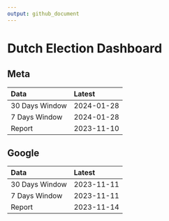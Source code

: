 ```yaml
---
output: github_document
---
```


# Dutch Election Dashboard



## Meta


|Data           |Latest     |
|:--------------|:----------|
|30 Days Window |2024-01-28 |
|7 Days Window  |2024-01-28 |
|Report         |2023-11-10 |

## Google


|Data           |Latest     |
|:--------------|:----------|
|30 Days Window |2023-11-11 |
|7 Days Window  |2023-11-11 |
|Report         |2023-11-14 |
